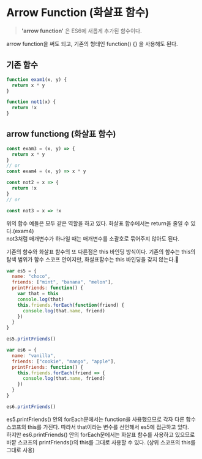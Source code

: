 # Arrow Function (화살표 함수)

> **'arrow function'** 은 ES6에 새롭게 추가된 함수이다.

arrow function을 써도 되고, 기존의 형태인 function() {} 을 사용해도 된다.

## 기존 함수

```javascript
function exam1(x, y) {
  return x * y
}

function not1(x) {
  return !x
}
```

## arrow functiong (화살표 함수)

```javascript
const exam3 = (x, y) => {
  return x * y
}
// or
const exam4 = (x, y) => x * y

const not2 = x => {
  return !x
}
// or

const not3 = x => !x
```

위의 함수 예들은 모두 같은 역할을 하고 있다. 화살표 함수에서는 return을 줄일 수 있다.(exam4)
<br> not3처럼 매개변수가 하나일 때는 매개변수를 소괄호로 묶어주지 않아도 된다.

기존의 함수와 화살표 함수의 또 다른점은 this 바인딩 방식이다.
기존의 함수는 this의 탐색 범위가 함수 스코프 안이지만, 화살표함수는 this 바인딩을 갖지 않는다.

```javascript
var es5 = {
  name: "choco",
  friends: ["mint", "banana", "melon"],
  printFriends: function() {
    var that = this
    console.log(that)
    this.friends.forEach(function(friend) {
      console.log(that.name, friend)
    })
  }
}

es5.printFriends()

var es6 = {
  name: "vanilla",
  friends: ["cookie", "mango", "apple"],
  printFriends: function() {
    this.friends.forEach(friend => {
      console.log(that.name, friend)
    })
  }
}

es6.printFriends()
```

es5.printFriends() 안의 forEach문에서는 function을 사용했으므로 각자 다른 함수 스코프의 this를 가진다. 따라서 that이라는 변수를 선언해서 es5에 접근하고 있다.<br>
하지만 es6.printFriends() 안의 forEach문에서는 화살표 함수를 사용하고 있으므로 바깥 스코프의 printFriends()의 this를 그대로 사용할 수 있다. (상위 스코프의 this를 그대로 사용)
